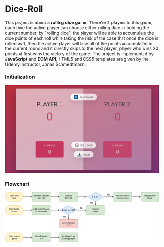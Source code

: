 # Dice-Roll

This project is about a **rolling dice game**. There're 2 players in this game, each time the active player can choose either rolling dice or holding the current number, by "rolling 
dice", the player will be able to accumulate the dice points of each roll while taking the risk of the case that once the dice is rolled as 1, then the active player will lose all of the points accumulated in the current round and it directly skips to the next player, player who wins 20 points at first wins the victory of the game. 
The project is implemented by **JavaScript** and **DOM API**, HTML5 and CSS5 templates are given by the Udemy instructor, Jonas Schmedtmann.

### Initialization 
![plot](init.png)


### Flowchart
![plot](pig-game-flowchart.png)
